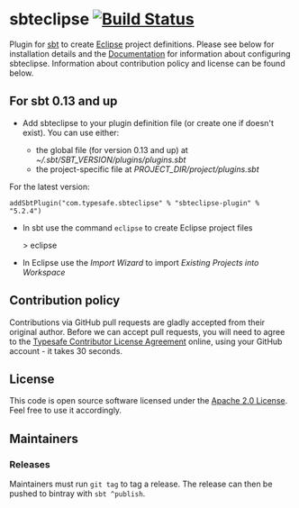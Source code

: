 sbteclipse [![Build Status](https://travis-ci.org/sbt/sbteclipse.svg?branch=master)](https://travis-ci.org/sbt/sbteclipse)
=========================

Plugin for [sbt](https://github.com/sbt/sbt) to create [Eclipse](http://www.eclipse.org/) project definitions. Please see below for installation details and the [Documentation](http://github.com/sbt/sbteclipse/wiki/) for information about configuring sbteclipse. Information about contribution policy and license can be found below.


For sbt 0.13 and up
---------------------

- Add sbteclipse to your plugin definition file (or create one if doesn't exist). You can use either:

  - the global file (for version 0.13 and up) at *~/.sbt/SBT_VERSION/plugins/plugins.sbt*
  - the project-specific file at *PROJECT_DIR/project/plugins.sbt*

For the latest version:

    addSbtPlugin("com.typesafe.sbteclipse" % "sbteclipse-plugin" % "5.2.4")

- In sbt use the command `eclipse` to create Eclipse project files

    &gt; eclipse

- In Eclipse use the *Import Wizard* to import *Existing Projects into Workspace*

Contribution policy
-------------------

Contributions via GitHub pull requests are gladly accepted from their original author. Before we can accept pull requests, you will need to agree to the [Typesafe Contributor License Agreement](http://www.typesafe.com/contribute/cla) online, using your GitHub account - it takes 30 seconds.


License
-------

This code is open source software licensed under the [Apache 2.0 License](http://www.apache.org/licenses/LICENSE-2.0.html). Feel free to use it accordingly.

Maintainers
-------------------

### Releases

Maintainers must run `git tag` to tag a release. The release can then be pushed to bintray with `sbt ^publish`.
